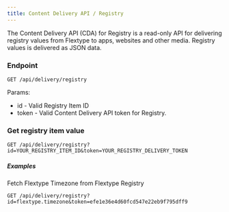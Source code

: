 ```yaml
---
title: Content Delivery API / Registry
---
```


The Content Delivery API (CDA) for Registry is a read-only API for delivering registry values from Flextype to apps, websites and other media. Registry values is delivered as JSON data.


### Endpoint

```plaintext
GET /api/delivery/registry
```

Params:
- id - Valid Registry Item ID
- token - Valid Content Delivery API token for Registry.

### Get registry item value

```plaintext
GET /api/delivery/registry?id=YOUR_REGISTRY_ITEM_ID&token=YOUR_REGISTRY_DELIVERY_TOKEN
```

##### Examples

Fetch Flextype Timezone from Flextype Registry

```plaintext
GET /api/delivery/registry?id=flextype.timezone&token=efe1e36e4d60fcd547e22eb9f795dff9
```
